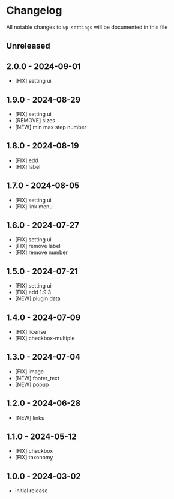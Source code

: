 # Changelog

All notable changes to `wp-settings` will be documented in this file

## Unreleased

## 2.0.0 - 2024-09-01

- [FIX] setting ui

## 1.9.0 - 2024-08-29

- [FIX] setting ui
- [REMOVE] sizes
- [NEW] min max step number

## 1.8.0 - 2024-08-19

- [FIX] edd
- [FIX] label

## 1.7.0 - 2024-08-05

- [FIX] setting ui
- [FIX] link menu

## 1.6.0 - 2024-07-27

- [FIX] setting ui
- [FIX] remove label
- [FIX] remove number

## 1.5.0 - 2024-07-21

- [FIX] setting ui
- [FIX] edd 1.9.3
- [NEW] plugin data

## 1.4.0 - 2024-07-09

- [FIX] license
- [FIX] checkbox-multiple

## 1.3.0 - 2024-07-04

- [FIX] image
- [NEW] footer_text
- [NEW] popup

## 1.2.0 - 2024-06-28

- [NEW] links

## 1.1.0 - 2024-05-12

- [FIX] checkbox
- [FIX] taxonomy

## 1.0.0 - 2024-03-02

- initial release
